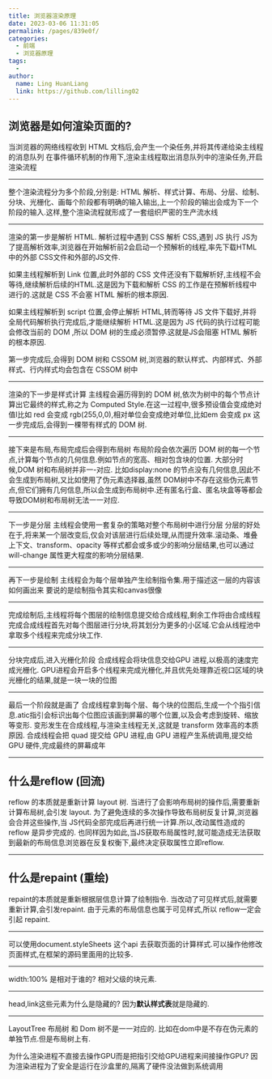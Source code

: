 ```yaml
---
title: 浏览器渲染原理
date: 2023-03-06 11:31:05
permalink: /pages/839e0f/
categories:
  - 前端
  - 浏览器原理
tags:
  - 
author: 
  name: Ling HuanLiang
  link: https://github.com/lilling02
---
```


## 浏览器是如何渲染页面的?

当浏览器的网络线程收到 HTML 文档后,会产生一个染任务,并将其传递给染主线程的消息队列
在事件循环机制的作用下,渲染主线程取出消息队列中的渲染任务,开启渲染流程

---

整个渲染流程分为多个阶段,分别是: HTML 解析、样式计算、布局、分层、绘制、分块、光栅化、画每个阶段都有明确的输入输出,上一个阶段的输出会成为下一个阶段的输入.这样,整个渲染流程就形成了一套组织严密的生产流水线

---

渲染的第一步是解析 HTML.
解析过程中遇到 CSS 解析 CSS,遇到 JS 执行 JS为了提高解析效率,浏览器在开始解析前2会启动一个预解析的线程,率先下载HTML 中的外部 CSS文件和外部的JS文件.

如果主线程解析到 Link 位置,此时外部的 CSS 文件还没有下载解析好,主线程不会等待,继续解析后续的HTML.这是因为下载和解析 CSS 的工作是在预解析线程中进行的.这就是 CSS 不会塞 HTML 解析的根本原因.

如果主线程解析到 script 位置,会停止解析 HTML,转而等待 JS 文件下载好,并将全局代码解析执行完成后,才能继续解析 HTML.这是因为 JS 代码的执行过程可能会修改当前的 DOM ,所以 DOM 树的生成必须暂停.这就是JS会阻塞 HTML 解析的根本原因.

第一步完成后,会得到 DOM 树和 CSSOM 树,浏览器的默认样式、内部样式、外部样式、行内样式均会包含在 CSSOM 树中

---

渲染的下一步是样式计算
主线程会遍历得到的 DOM 树,依次为树中的每个节点计算出它最终的样式,称之为 Computed Style.在这一过程中,很多预设值会变成绝对值I比如 red 会变成 rgb(255,0,0),相对单位会变成绝对单位,比如em 会变成 px
这一步完成后,会得到一棵带有样式的 DOM 树.

---

接下来是布局,布局完成后会得到布局树
布局阶段会依次遍历 DOM 树的每一个节点,计算每个节点的几何信息.例如节点的宽高、相对包含块的位置.
大部分时候,DOM 树和布局树并非一-对应.
比如display:none 的节点没有几何信息,因此不会生成到布局树,又比如使用了伪元素选择器,虽然 DOM树中不存在这些伪元素节点,但它们拥有几何信息,所以会生成到布局树中.还有匿名行盒、匿名块盒等等都会导致DOM树和布局树无法一一对应.

---

下一步是分层
主线程会使用一套复杂的策略对整个布局树中进行分层
分层的好处在于,将来某一个层改变后,仅会对该层进行后续处理,从而提升效率.滚动条、堆叠上下文、transform、opacity 等样式都会或多或少的影响分层结果,也可以通过 will-change 属性更大程度的影响分层结果.

---

再下一步是绘制
主线程会为每个层单独产生绘制指令集.用于描述这一层的内容该如何画出来
要说的是绘制指令其实和canvas很像

---

完成绘制后,主线程将每个图层的绘制信息提交给合成线程,剩余工作将由合成线程完成合成线程首先对每个图层进行分块,将其划分为更多的小区域.它会从线程池中拿取多个线程来完成分块工作.

---

分块完成后,进入光栅化阶段
合成线程会将块信息交给GPU 进程,以极高的速度完成光栅化.
GPU进程会开启多个线程来完成光栅化,并且优先处理靠近视口区域的块
光栅化的结果,就是一块一块的位图

---

最后一个阶段就是画了
合成线程拿到每个层、每个块的位图后,生成一个个指引信息.atic指引会标识出每个位图应该画到屏幕的哪个位置,以及会考虑到旋转、缩放等变形.
变形发生在合成线程,与渲染主线程无关,这就是 transform 效率高的本质原因.
合成线程会把 quad 提交给 GPU 进程,由 GPU 进程产生系统调用,提交给 GPU 硬件,完成最终的屏幕成年

---

## 什么是reflow (回流)

reflow 的本质就是重新计算 layout 树.
当进行了会影响布局树的操作后,需要重新计算布局树,会引发 layout.
为了避免连续的多次操作导致布局树反复计算,浏览器会合并这些操作,当 JS代码全部完成后再进行统一计算.所以,改动属性造成的 reflow 是异步完成的.
也同样因为如此,当JS获取布局属性时,就可能造成无法获取到最新的布局信息浏览器在反复权衡下,最终决定获取属性立即reflow.

---

## 什么是repaint (重绘)

repaint的本质就是重新根据层信息计算了绘制指令.
当改动了可见样式后,就需要重新计算,会引发repaint.
由于元素的布局信息也属于可见样式,所以 reflow一定会引起 repaint.

---

可以使用document.styleSheets 这个api 去获取页面的计算样式.可以操作他修改页面样式,在框架的源码里面用的比较多.

---

width:100% 是相对于谁的?
相对父级的块元素.

---

head,link这些元素为什么是隐藏的?
因为**默认样式表**就是隐藏的.

---
LayoutTree 布局树 和 Dom 树不是一一对应的. 比如在dom中是不存在伪元素的单独节点.但是布局树上有.

为什么渲染进程不直接去操作GPU而是把指引交给GPU进程来间接操作GPU? 因为渲染进程为了安全是运行在沙盒里的,隔离了硬件没法做到系统调用

